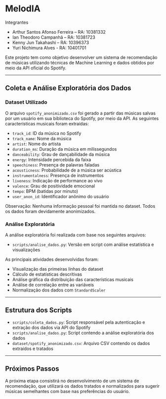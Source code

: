 # MelodIA

Integrantes 
- Arthur Santos Afonso Ferreira – RA: 10381332
- Ian Theodoro Campanhã – RA: 10381723
- Kenny Jun Takahashi  – RA: 10396373
- Yuri Nichimura Alves - RA: 10401701


Este projeto tem como objetivo desenvolver um sistema de recomendação de músicas utilizando técnicas de Machine Learning e dados obtidos por meio da API oficial do Spotify.

---

## Coleta e Análise Exploratória dos Dados

### Dataset Utilizado

O arquivo `spotify_anonimizado.csv` foi gerado a partir das músicas salvas por um usuário em sua biblioteca do Spotify, por meio da API. As seguintes características musicais foram extraídas:

- `track_id`: ID da música no Spotify  
- `track_name`: Nome da música  
- `artist`: Nome do artista  
- `duration_ms`: Duração da música em milissegundos  
- `danceability`: Grau de dançabilidade da música  
- `energy`: Intensidade percebida da faixa  
- `speechiness`: Presença de palavras faladas  
- `acousticness`: Probabilidade de a música ser acústica  
- `instrumentalness`: Presença de instrumentos  
- `liveness`: Indicação de performance ao vivo  
- `valence`: Grau de positividade emocional  
- `tempo`: BPM (batidas por minuto)  
- `user_anon_id`: Identificador anônimo do usuário  

Observação: Nenhuma informação pessoal foi mantida no dataset. Todos os dados foram devidamente anonimizados.

### Análise Exploratória

A análise exploratória foi realizada com base nos seguintes arquivos:

- `scripts/analise_dados.py`: Versão em script com análise estatística e visualizações  

As principais atividades desenvolvidas foram:

- Visualização das primeiras linhas do dataset  
- Cálculo de estatísticas descritivas  
- Análise gráfica da distribuição das características musicais  
- Análise de correlação entre as variáveis  
- Normalização dos dados com `StandardScaler`  

---

## Estrutura dos Scripts

- `scripts/coleta_dados.py`: Script responsável pela autenticação e extração dos dados via API do Spotify  
- `scripts/analise_dados.py`: Script contendo a análise exploratória dos dados  
- `dataset/spotify_anonimizado.csv`: Arquivo CSV contendo os dados extraídos e tratados  

---

## Próximos Passos

A próxima etapa consistirá no desenvolvimento de um sistema de recomendação, que utilizará os dados tratados e normalizados para sugerir músicas semelhantes com base nas preferências do usuário.

